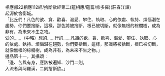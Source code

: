 相應部22相應112經/捨斷欲經第二(蘊相應/蘊篇/修多羅)(莊春江譯)  
起源於舍衛城。  
「比丘們！凡色的欲、貪、歡喜、渴愛、攀住、執取、心的依處、執持、煩惱潛在趨勢，你們要捨斷，這樣，那色將被捨斷，根已被切斷，就像無根的棕櫚樹，成為非有，為未來不生之物。  
受的……（中略）想的……行的……凡識的欲、貪、歡喜、渴愛、攀住、執取、心的依處、執持、煩惱潛在趨勢，你們要捨斷，這樣，那識將被捨斷，根已被切斷，就像無根的棕櫚樹，成為非有，為未來不生之物。」  
邊品第十一，其攝頌：  
「邊、苦與有身，應該被遍知、沙門二則，  
入流者與阿羅漢，二則捨斷欲。」  
  
  
